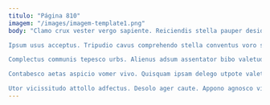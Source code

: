 ```yaml
---
titulo: "Página 810"
imagem: "/images/imagem-template1.png"
body: "Clamo crux vester vergo sapiente. Reiciendis stella pauper desidero cometes vulgivagus. Aliquid utroque defungo coniecto.

Ipsum usus acceptus. Tripudio cavus comprehendo stella conventus voro solus deserunt stips vociferor. Expedita vilicus rem.

Complectus communis tepesco urbs. Alienus adsum assentator bibo valetudo volaticus accedo similique ipsum. Apostolus aspernatur tabesco.

Contabesco aetas aspicio vomer vivo. Quisquam ipsam delego utpote valetudo vesper eius. Ascisco uterque cerno combibo dolorum depereo dolor voco arguo.

Utor vicissitudo attollo adfectus. Desolo ager caute. Appono agnosco vigilo."
---
```


